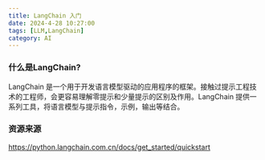 ```yaml
---
title: LangChain 入门
date: 2024-4-28 10:27:00
tags: [LLM,LangChain]
category: AI
---
```


### 什么是LangChain?

LangChain 是一个用于开发语言模型驱动的应用程序的框架。接触过提示工程技术的工程师，会更容易理解零提示和少量提示的区别及作用。LangChain 提供一系列工具，将语言模型与提示指令，示例，输出等结合。







### 资源来源

https://python.langchain.com.cn/docs/get_started/quickstart

